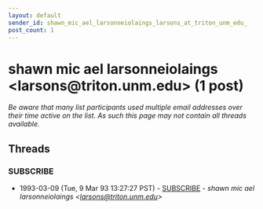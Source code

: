 ```yaml
---
layout: default
sender_id: shawn_mic_ael_larsonneiolaings_larsons_at_triton_unm_edu_
post_count: 1
---
```


# shawn mic ael larsonneiolaings <larsons<span>@</span>triton.unm.edu> (1 post)

_Be aware that many list participants used multiple email addresses over their time active on the list. As such this page may not contain all threads available._

## Threads

### SUBSCRIBE
+ 1993-03-09 (Tue, 9 Mar 93 13:27:27 PST) - [SUBSCRIBE](/archive/1993/03/c100381ef4bb2c076704b7612a517e38bcd13eaede2c150133c07eceba9cc8e0) - _shawn mic ael larsonneiolaings \<larsons@triton.unm.edu\>_

